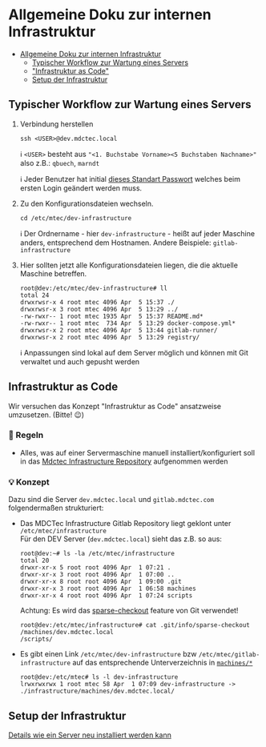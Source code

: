 # Allgemeine Doku zur internen Infrastruktur

- [Allgemeine Doku zur internen Infrastruktur](#allgemeine-doku-zur-internen-infrastruktur)
    - [Typischer Workflow zur Wartung eines Servers](#typischer-workflow-zur-wartung-eines-servers)
    - ["Infrastruktur as Code"](#infrastruktur-as-code)
    - [Setup der Infrastruktur](#setup-der-infrastruktur)

## Typischer Workflow zur Wartung eines Servers

1. Verbindung herstellen
   ```shell
   ssh <USER>@dev.mdctec.local
   ```

   :information_source: `<USER>` besteht aus `"<1. Buchstabe Vorname><5 Buchstaben Nachname>"`  
   also z.B.: `qbuech`, `marndt`

   :information_source: Jeder Benutzer hat
   initial [dieses Standart Passwort](https://mdctecapps.mdctec.local:10001/WebClient/Main?itemId=1f1c47e6-71d5-4c2a-b42a-b8cd52f078be)
   welches beim ersten Login geändert werden muss.


2. Zu den Konfigurationsdateien wechseln.
    ```shell
    cd /etc/mtec/dev-infrastructure
    ```

   :information_source: Der Ordnername - hier `dev-infrastructure` - heißt auf jeder Maschine anders, entsprechend dem Hostnamen.
   Andere Beispiele: `gitlab-infrastructure`

    

4. Hier sollten jetzt alle Konfigurationsdateien liegen, die die aktuelle Maschine betreffen.

    ```shell
    root@dev:/etc/mtec/dev-infrastructure# ll
    total 24
    drwxrwsr-x 4 root mtec 4096 Apr  5 15:37 ./
    drwxrwsr-x 3 root mtec 4096 Apr  5 13:29 ../
    -rw-rwxr-- 1 root mtec 1935 Apr  5 15:37 README.md*
    -rw-rwxr-- 1 root mtec  734 Apr  5 13:29 docker-compose.yml*
    drwxrwsr-x 2 root mtec 4096 Apr  5 13:44 gitlab-runner/
    drwxrwsr-x 2 root mtec 4096 Apr  5 13:29 registry/
    ```

   :information_source: Anpassungen sind lokal auf dem Server möglich und können mit Git verwaltet und auch gepusht
   werden

## Infrastruktur as Code

Wir versuchen das Konzept "Infrastruktur as Code" ansatzweise umzusetzen. (Bitte! :wink:)

### :scroll: Regeln
 - Alles, was auf einer Servermaschine manuell installiert/konfiguriert soll in das [Mdctec Infrastructure Repository](http://gitlab.mdctec.com/mdctec-developers/internal/infrastructure/-/tree/master)
   aufgenommen werden


### :bulb: Konzept
Dazu sind die Server `dev.mdctec.local` und `gitlab.mdctec.com` folgendermaßen strukturiert:

- Das MDCTec Infrastructure Gitlab Repository liegt geklont unter `/etc/mtec/infrastructure`  
  Für den DEV Server (`dev.mdctec.local`) sieht das z.B. so aus:
  ```shell
  root@dev:~# ls -la /etc/mtec/infrastructure
  total 20
  drwxr-xr-x 5 root root 4096 Apr  1 07:21 .
  drwxr-xr-x 3 root root 4096 Apr  1 07:00 ..
  drwxr-xr-x 8 root root 4096 Apr  1 09:00 .git
  drwxr-xr-x 3 root root 4096 Apr  1 06:58 machines
  drwxr-xr-x 4 root root 4096 Apr  1 07:24 scripts
  ```

  Achtung: Es wird das [sparse-checkout](https://git-scm.com/docs/git-sparse-checkout) feature von Git verwendet!
  ```shell
  root@dev:/etc/mtec/infrastructure# cat .git/info/sparse-checkout
  /machines/dev.mdctec.local
  /scripts/
  ```
- Es gibt einen Link `/etc/mtec/dev-infrastructure` bzw `/etc/mtec/gitlab-infrastructure` auf das entsprechende
  Unterverzeichnis in [`machines/*`](./machines)

  ```shell
  root@dev:/etc/mtec# ls -l dev-infrastructure
  lrwxrwxrwx 1 root mtec 58 Apr  1 07:09 dev-infrastructure -> ./infrastructure/machines/dev.mdctec.local/
  ```

## Setup der Infrastruktur

[Details wie ein Server neu installiert werden kann](./setup-infrastructure.README.md)

